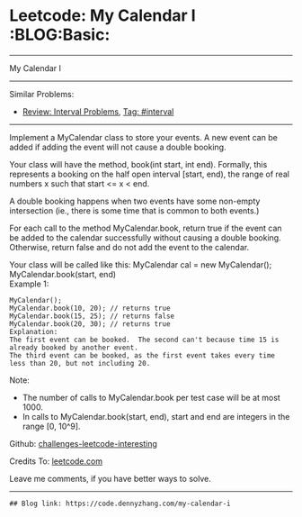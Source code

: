 
# Leetcode: My Calendar I     :BLOG:Basic:

---

My Calendar I  

---

Similar Problems:  

-   [Review: Interval Problems](https://code.dennyzhang.com/review-interval), [Tag: #interval](https://code.dennyzhang.com/tag/interval)

---

Implement a MyCalendar class to store your events. A new event can be added if adding the event will not cause a double booking.  

Your class will have the method, book(int start, int end). Formally, this represents a booking on the half open interval [start, end), the range of real numbers x such that start <= x < end.  

A double booking happens when two events have some non-empty intersection (ie., there is some time that is common to both events.)  

For each call to the method MyCalendar.book, return true if the event can be added to the calendar successfully without causing a double booking. Otherwise, return false and do not add the event to the calendar.  

Your class will be called like this: MyCalendar cal = new MyCalendar(); MyCalendar.book(start, end)  
Example 1:  

    MyCalendar();
    MyCalendar.book(10, 20); // returns true
    MyCalendar.book(15, 25); // returns false
    MyCalendar.book(20, 30); // returns true
    Explanation: 
    The first event can be booked.  The second can't because time 15 is already booked by another event.
    The third event can be booked, as the first event takes every time less than 20, but not including 20.

Note:  

-   The number of calls to MyCalendar.book per test case will be at most 1000.
-   In calls to MyCalendar.book(start, end), start and end are integers in the range [0, 10^9].

Github: [challenges-leetcode-interesting](https://github.com/DennyZhang/challenges-leetcode-interesting/tree/master/problems/my-calendar-i)  

Credits To: [leetcode.com](https://leetcode.com/problems/my-calendar-i/description/)  

Leave me comments, if you have better ways to solve.  

---

    ## Blog link: https://code.dennyzhang.com/my-calendar-i


